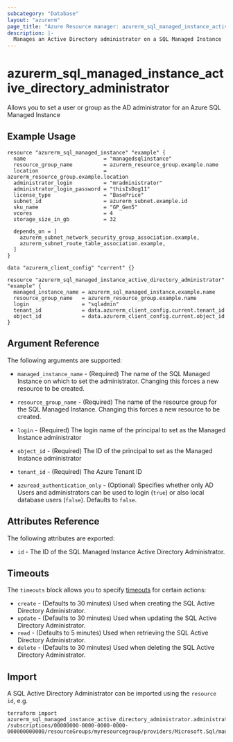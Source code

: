 ```yaml
---
subcategory: "Database"
layout: "azurerm"
page_title: "Azure Resource manager: azurerm_sql_managed_instance_active_directory_administrator"
description: |-
  Manages an Active Directory administrator on a SQL Managed Instance
---
```


# azurerm_sql_managed_instance_active_directory_administrator

Allows you to set a user or group as the AD administrator for an Azure SQL Managed Instance

## Example Usage

```hcl
resource "azurerm_sql_managed_instance" "example" {
  name                         = "managedsqlinstance"
  resource_group_name          = azurerm_resource_group.example.name
  location                     = azurerm_resource_group.example.location
  administrator_login          = "mradministrator"
  administrator_login_password = "thisIsDog11"
  license_type                 = "BasePrice"
  subnet_id                    = azurerm_subnet.example.id
  sku_name                     = "GP_Gen5"
  vcores                       = 4
  storage_size_in_gb           = 32

  depends_on = [
    azurerm_subnet_network_security_group_association.example,
    azurerm_subnet_route_table_association.example,
  ]
}

data "azurerm_client_config" "current" {}

resource "azurerm_sql_managed_instance_active_directory_administrator" "example" {
  managed_instance_name = azurerm_sql_managed_instance.example.name
  resource_group_name   = azurerm_resource_group.example.name
  login                 = "sqladmin"
  tenant_id             = data.azurerm_client_config.current.tenant_id
  object_id             = data.azurerm_client_config.current.object_id
}
```

## Argument Reference

The following arguments are supported:

* `managed_instance_name` - (Required) The name of the SQL Managed Instance on which to set the administrator. Changing this forces a new resource to be created.

* `resource_group_name` - (Required) The name of the resource group for the SQL Managed Instance. Changing this forces a new resource to be created.

* `login` - (Required) The login name of the principal to set as the Managed Instance administrator

* `object_id` - (Required) The ID of the principal to set as the Managed Instance administrator

* `tenant_id` - (Required) The Azure Tenant ID

* `azuread_authentication_only` - (Optional) Specifies whether only AD Users and administrators can be used to login (`true`) or also local database users (`false`). Defaults to `false`.

## Attributes Reference

The following attributes are exported:

* `id` - The ID of the SQL Managed Instance Active Directory Administrator.

## Timeouts

The `timeouts` block allows you to specify [timeouts](https://www.terraform.io/docs/configuration/resources.html#timeouts) for certain actions:

* `create` - (Defaults to 30 minutes) Used when creating the SQL Active Directory Administrator.
* `update` - (Defaults to 30 minutes) Used when updating the SQL Active Directory Administrator.
* `read` - (Defaults to 5 minutes) Used when retrieving the SQL Active Directory Administrator.
* `delete` - (Defaults to 30 minutes) Used when deleting the SQL Active Directory Administrator.

## Import

A SQL Active Directory Administrator can be imported using the `resource id`, e.g.

```shell
terraform import azurerm_sql_managed_instance_active_directory_administrator.administrator /subscriptions/00000000-0000-0000-0000-000000000000/resourceGroups/myresourcegroup/providers/Microsoft.Sql/managedInstances/mymanagedinstance/administrators/activeDirectory
```

